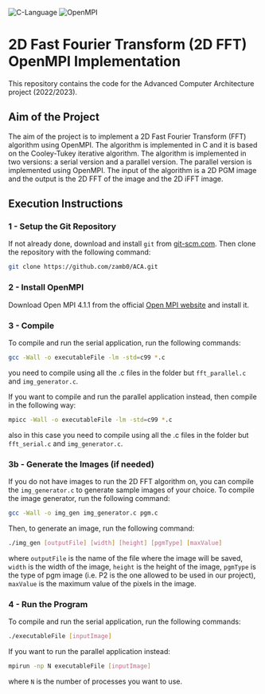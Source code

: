 ![C-Language](https://img.shields.io/badge/C%20Language-red)
![OpenMPI](https://img.shields.io/badge/OpenMPI-blue)

# 2D Fast Fourier Transform (2D FFT) OpenMPI Implementation

This repository contains the code for the Advanced Computer Architecture project (2022/2023).

## Aim of the Project

The aim of the project is to implement a 2D Fast Fourier Transform (FFT) algorithm using OpenMPI. The algorithm is implemented in C and it is based on the Cooley-Tukey iterative algorithm. The algorithm is implemented in two versions: a serial version and a parallel version. The parallel version is implemented using OpenMPI.
The input of the algorithm is a 2D PGM image and the output is the 2D FFT of the image and the 2D iFFT image.

## Execution Instructions

### 1 - Setup the Git Repository

If not already done, download and install ```git``` from [git-scm.com](https://git-scm.com). Then clone the repository with the following command:

```bash
git clone https://github.com/zamb0/ACA.git
```

### 2 - Install OpenMPI

Download Open MPI 4.1.1 from the official [Open MPI website](https://www.open-mpi.org/software/ompi/v4.1/) and install it.

### 3 - Compile

To compile and run the serial application, run the following commands:

```bash
gcc -Wall -o executableFile -lm -std=c99 *.c
```

you need to compile using all the .c files in the folder but ```fft_parallel.c``` and ```img_generator.c```.

If you want to compile and run the parallel application instead,
then compile in the following way:

```bash
mpicc -Wall -o executableFile -lm -std=c99 *.c
```

also in this case you need to compile using all the .c files in the folder but ```fft_serial.c``` and ```img_generator.c```.

### 3b - Generate the Images (if needed)

If you do not have images to run the 2D FFT algorithm on, you can compile the ```img_generator.c``` to generate sample images of your choice. To compile the image generator, run the following command:

```bash
gcc -Wall -o img_gen img_generator.c pgm.c
```

Then, to generate an image, run the following command:

```bash
./img_gen [outputFile] [width] [height] [pgmType] [maxValue]
```

where ```outputFile``` is the name of the file where the image will be saved, ```width``` is the width of the image, ```height``` is the height of the image, ```pgmType``` is the type of pgm image (i.e. P2 is the one allowed to be used in our project), ```maxValue``` is the maximum value of the pixels in the image.

### 4 - Run the Program

To compile and run the serial application, run the following commands:

```bash
./executableFile [inputImage]
```

If you want to run the parallel application instead:

```bash
mpirun -np N executableFile [inputImage]
```

where ```N``` is the number of processes you want to use.
